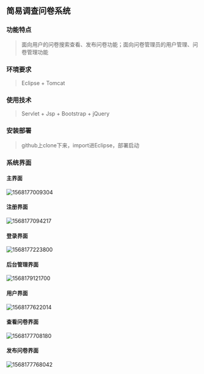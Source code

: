 ## 简易调查问卷系统

### 功能特点

> 面向用户的问卷搜索查看、发布问卷功能；面向问卷管理员的用户管理、问卷管理功能

### 环境要求

>  Eclipse + Tomcat 

### 使用技术

> Servlet + Jsp + Bootstrap + jQuery

### 安装部署

> github上clone下来，import进Eclipse，部署启动

### 系统界面

#### 主界面

![1568177009304](C:\Users\Smile\Desktop\SurveySystemImages\1568177009304.png)

#### 注册界面

![1568177094217](C:\Users\Smile\Desktop\SurveySystemImages\1568177094217.png)

#### 登录界面

![1568177223800](C:\Users\Smile\Desktop\SurveySystemImages\1568177223800.png)

#### 后台管理界面

![1568179121700](C:\Users\Smile\Desktop\SurveySystemImages\1568179121700.png)

#### 用户界面

![1568177622014](C:\Users\Smile\Desktop\SurveySystemImages\1568177622014.png)

#### 查看问卷界面

![1568177708180](C:\Users\Smile\Desktop\SurveySystemImages\1568177708180.png)

#### 发布问卷界面

![1568177768042](C:\Users\Smile\Desktop\SurveySystemImages\1568177768042.png)